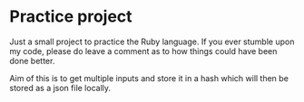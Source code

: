 # Practice project

Just a small project to practice the Ruby language. If you ever stumble upon my code, please do leave a comment as to how things could have been done better.

Aim of this is to get multiple inputs and store it in a hash which will then be stored as a json file locally.
